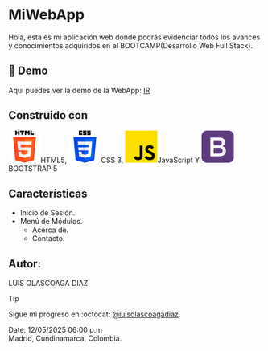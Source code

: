 # MiWebApp

Hola, esta es mi aplicación web donde podrás evidenciar todos los avances y conocimientos adquiridos en el BOOTCAMP(Desarrollo Web Full Stack).

## 🚀 Demo
Aquí puedes ver la demo de la WebApp: [IR](https://www.github.com/luisolascoagadiaz)

## Construido con
![HTML5](/img/html64x64.png)HTML5,   ![CSS 3](/img/css64x64.png)CSS 3,   ![JavaScript](/img/js64X64.png)JavaScript   Y   ![BOOTSTRAP 5](/img/bootstrap64x64.png)BOOTSTRAP 5

## Características
* Inicio de Sesión.
* Menú de Módulos.
  - Acerca de.
  - Contacto.

## Autor:
LUIS OLASCOAGA DIAZ

> [!TIP]
> Sigue mi progreso en :octocat: [@luisolascoagadiaz](https://www.github.com/luisolascoagadiaz).

Date: 12/05/2025 06:00 p.m  
Madrid, Cundinamarca, Colombia.